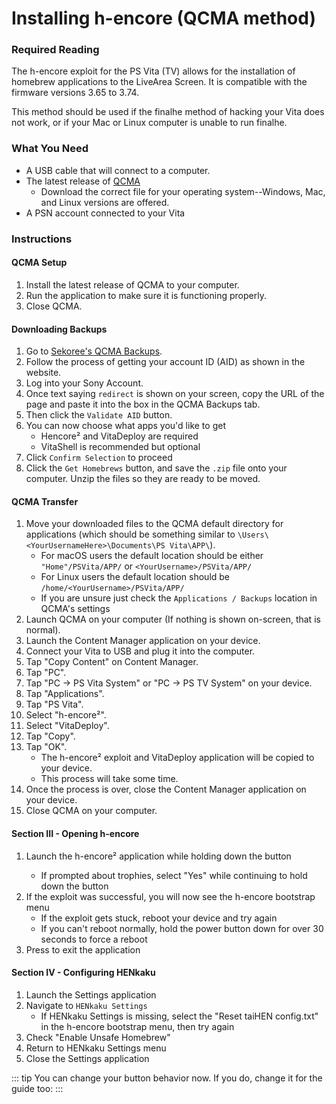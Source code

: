 # Installing h-encore (QCMA method)

### Required Reading

The h-encore exploit for the PS Vita (TV) allows for the installation of homebrew applications to the LiveArea Screen. It is compatible with the firmware versions 3.65 to 3.74.

This method should be used if the finalhe method of hacking your Vita does not work, or if your Mac or Linux computer is unable to run finalhe.

### What You Need

* A USB cable that will connect to a computer.
* The latest release of [QCMA](https://codestation.github.io/qcma/)
    - Download the correct file for your operating system--Windows, Mac, and Linux versions are offered.
 * A PSN account connected to your Vita
  
### Instructions

#### QCMA Setup

1. Install the latest release of QCMA to your computer.
1. Run the application to make sure it is functioning properly.
1. Close QCMA.

#### Downloading Backups
1. Go to [Sekoree's QCMA Backups](https://vita.sekoree.dev/).
1. Follow the process of getting your account ID (AID) as shown in the website.
1. Log into your Sony Account.
1. Once text saying `redirect` is shown on your screen, copy the URL of the page and paste it into the box in the QCMA Backups tab.
1. Then click the `Validate AID` button.
1. You can now choose what apps you'd like to get
    + Hencore² and VitaDeploy are required
    + VitaShell is recommended but optional
1. Click `Confirm Selection` to proceed
3. Click the `Get Homebrews` button, and save the `.zip` file onto your computer. Unzip the files so they are ready to be moved.

#### QCMA Transfer
1. Move your downloaded files to the QCMA default directory for applications (which should be something similar to `\Users\<YourUsernameHere>\Documents\PS Vita\APP\`).
    + For macOS users the default location should be either `"Home"/PSVita/APP/` or `<YourUsername>/PSVita/APP/`
    + For Linux users the default location should be `/home/<YourUsername>/PSVita/APP/` 
    + If you are unsure just check the `Applications / Backups` location in QCMA's settings
3. Launch QCMA on your computer (If nothing is shown on-screen, that is normal).
4. Launch the Content Manager application on your device.
5. Connect your Vita to USB and plug it into the computer.
6. Tap "Copy Content" on Content Manager.
7. Tap "PC".
8. Tap "PC -> PS Vita System" or "PC -> PS TV System" on your device.
9. Tap "Applications".
10. Tap "PS Vita".
11. Select "h-encore²".
12. Select "VitaDeploy".
13. Tap "Copy".
14. Tap "OK".
    + The h-encore² exploit and VitaDeploy application will be copied to your device.
    + This process will take some time.
15. Once the process is over, close the Content Manager application on your device.
16. Close QCMA on your computer.

#### Section III - Opening h-encore

1. Launch the h-encore² application while holding down the <Btn btn="r" /> button
    + If prompted about trophies, select "Yes" while continuing to hold down the <Btn btn="r" /> button
1. If the exploit was successful, you will now see the h-encore bootstrap menu
    + If the exploit gets stuck, reboot your device and try again
    + If you can't reboot normally, hold the power button down for over 30 seconds to force a reboot
1. Press <Btn btn="confirm" /> to exit the application

#### Section IV - Configuring HENkaku

1. Launch the Settings application
1. Navigate to `HENkaku Settings`
    + If HENkaku Settings is missing, select the "Reset taiHEN config.txt" in the h-encore bootstrap menu, then try again
1. Check "Enable Unsafe Homebrew"
1. Return to HENkaku Settings menu
1. Close the Settings application

::: tip
You can change your <Btn btn="circle" /> button behavior now. If you do, change it for the guide too: <BtnToggler />
:::
